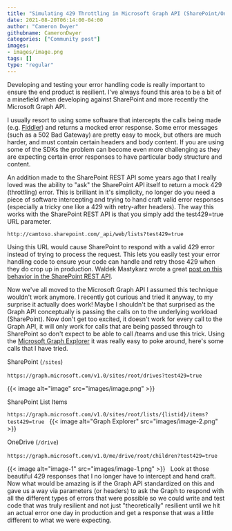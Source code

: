 ```yaml
---
title: "Simulating 429 Throttling in Microsoft Graph API (SharePoint/OneDrive workloads)"
date: 2021-08-20T06:14:00-04:00
author: "Cameron Dwyer"
githubname: CameronDwyer
categories: ["Community post"]
images:
- images/image.png
tags: []
type: "regular"
---
```


Developing and testing your error handling code is really important to ensure the end product is resilient. I've always found this area to be a bit of a minefield when developing against SharePoint and more recently the Microsoft Graph API. 

I usually resort to using some software that intercepts the calls being made (e.g. [Fiddler](https://camerondwyer.com/2019/05/16/top-6-fiddler-tips-for-developers/)) and returns a mocked error response. Some error messages (such as a 502 Bad Gateway) are pretty easy to mock, but others are much harder, and must contain certain headers and body content. If you are using some of the SDKs the problem can become even more challenging as they are expecting certain error responses to have particular body structure and content.

An addition made to the SharePoint REST API some years ago that I really loved was the ability to "ask" the SharePoint API itself to return a mock 429 (throttling) error. This is brilliant in it's simplicity, no longer do you need a piece of software intercepting and trying to hand craft valid error responses (especially a tricky one like a 429 with retry-after headers). The way this works with the SharePoint REST API is that you simply add the test429=true URL parameter.
 

`http://camtoso.sharepoint.com/_api/web/lists?test429=true`


Using this URL would cause SharePoint to respond with a valid 429 error instead of trying to process the request. This lets you easily test your error handling code to ensure your code can handle and retry those 429 when they do crop up in production. Waldek Mastykarz wrote a great [post on this behavior in the SharePoint REST API](https://blog.mastykarz.nl/simulating-throttling-sharepoint/).

Now we've all moved to the Microsoft Graph API I assumed this technique wouldn't work anymore. I recently got curious and tried it anyway, to my surprise it actually does work! Maybe I shouldn't be that surprised as the Graph API conceptually is passing the calls on to the underlying workload (SharePoint). Now don't get too excited, it doesn't work for every call to the Graph API, it will only work for calls that are being passed through to SharePoint so don't expect to be able to call /teams and use this trick. Using the [Microsoft Graph Explorer](https://developer.microsoft.com/graph/graph-explorer/preview?WT.mc_id=M365-MVP-5002900) it was really easy to poke around, here's some calls that I have tried.

SharePoint (`/sites`)

`https://graph.microsoft.com/v1.0/sites/root/drives?test429=true`
 

{{< image alt="image" src="images/image.png" >}}

SharePoint List Items

`https://graph.microsoft.com/v1.0/sites/root/lists/{listid}/items?test429=true`
 
{{< image alt="Graph Explorer" src="images/image-2.png" >}}

OneDrive (`/drive`)

`https://graph.microsoft.com/v1.0/me/drive/root/children?test429=true`
 

{{< image alt="image-1" src="images/image-1.png" >}}
 
Look at those beautiful 429 responses that I no longer have to intercept and hand craft. Now what would be amazing is if the Graph API standardized on this and gave us a way via parameters (or headers) to ask the Graph to respond with all the different types of errors that were possible so we could write and test code that was truly resilient and not just "theoretically" resilient until we hit an actual error one day in production and get a response that was a little different to what we were expecting.

